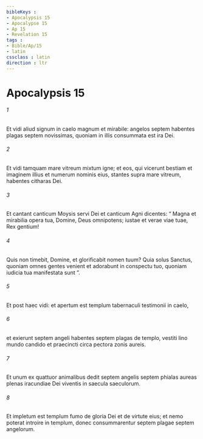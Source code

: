 ```yaml
---
bibleKeys : 
- Apocalypsis 15
- Apocalypse 15
- Ap 15
- Revelation 15
tags : 
- Bible/Ap/15
- latin
cssclass : latin
direction : ltr
---
```


# Apocalypsis 15

###### 1
Et vidi aliud signum in caelo magnum et mirabile: angelos septem habentes plagas septem novissimas, quoniam in illis consummata est ira Dei.
###### 2
Et vidi tamquam mare vitreum mixtum igne; et eos, qui vicerunt bestiam et imaginem illius et numerum nominis eius, stantes supra mare vitreum, habentes citharas Dei. 
###### 3
Et cantant canticum Moysis servi Dei et canticum Agni dicentes: “ Magna et mirabilia opera tua, Domine, Deus omnipotens; iustae et verae viae tuae, Rex gentium!
###### 4
Quis non timebit, Domine, et glorificabit nomen tuum? Quia solus Sanctus, quoniam omnes gentes venient et adorabunt in conspectu tuo, quoniam iudicia tua manifestata sunt ”.
###### 5
Et post haec vidi: et apertum est templum tabernaculi testimonii in caelo, 
###### 6
et exierunt septem angeli habentes septem plagas de templo, vestiti lino mundo candido et praecincti circa pectora zonis aureis. 
###### 7
Et unum ex quattuor animalibus dedit septem angelis septem phialas aureas plenas iracundiae Dei viventis in saecula saeculorum. 
###### 8
Et impletum est templum fumo de gloria Dei et de virtute eius; et nemo poterat introire in templum, donec consummarentur septem plagae septem angelorum.
